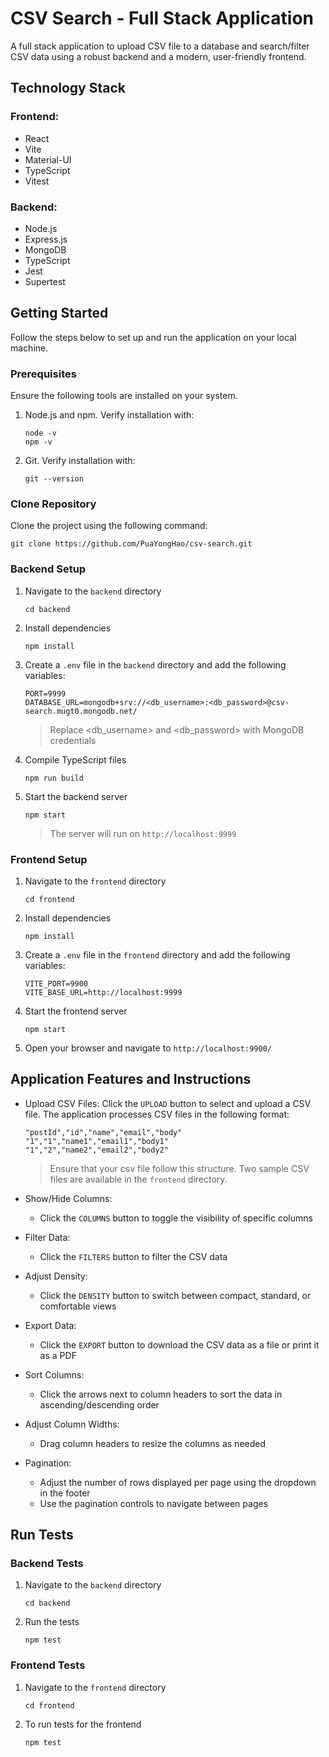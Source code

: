 # CSV Search - Full Stack Application

A full stack application to upload CSV file to a database and search/filter CSV data using a robust backend and a modern, user-friendly frontend.

## Technology Stack

### Frontend:

- React
- Vite
- Material-UI
- TypeScript
- Vitest

### Backend:

- Node.js
- Express.js
- MongoDB
- TypeScript
- Jest
- Supertest

## Getting Started

Follow the steps below to set up and run the application on your local machine.

### Prerequisites

Ensure the following tools are installed on your system.

1. Node.js and npm. Verify installation with:

   ```
   node -v
   npm -v
   ```

2. Git. Verify installation with:

   ```
   git --version
   ```

### Clone Repository

Clone the project using the following command:

```
git clone https://github.com/PuaYongHao/csv-search.git
```

### Backend Setup

1. Navigate to the `backend` directory

   ```
   cd backend
   ```

2. Install dependencies

   ```
   npm install
   ```

3. Create a `.env` file in the `backend` directory and add the following variables:

   ```
   PORT=9999
   DATABASE_URL=mongodb+srv://<db_username>:<db_password>@csv-search.mugt0.mongodb.net/
   ```

   > Replace <db_username> and <db_password> with MongoDB credentials

4. Compile TypeScript files

   ```
   npm run build
   ```

5. Start the backend server

   ```
   npm start
   ```

   > The server will run on `http://localhost:9999`

### Frontend Setup

1. Navigate to the `frontend` directory

   ```
   cd frontend
   ```

2. Install dependencies

   ```
   npm install
   ```

3. Create a `.env` file in the `frontend` directory and add the following variables:

   ```
   VITE_PORT=9900
   VITE_BASE_URL=http://localhost:9999
   ```

4. Start the frontend server

   ```
   npm start
   ```

5. Open your browser and navigate to `http://localhost:9900/`

## Application Features and Instructions

- Upload CSV Files:
  Click the `UPLOAD` button to select and upload a CSV file. The application processes CSV files in the following format:

  ```
  "postId","id","name","email","body"
  "1","1","name1","email1","body1"
  "1","2","name2","email2","body2"
  ```

  > Ensure that your csv file follow this structure. Two sample CSV files are available in the `frontend` directory.

- Show/Hide Columns:

  - Click the `COLUMNS` button to toggle the visibility of specific columns

- Filter Data:

  - Click the `FILTERS` button to filter the CSV data

- Adjust Density:

  - Click the `DENSITY` button to switch between compact, standard, or comfortable views

- Export Data:

  - Click the `EXPORT` button to download the CSV data as a file or print it as a PDF

- Sort Columns:

  - Click the arrows next to column headers to sort the data in ascending/descending order

- Adjust Column Widths:

  - Drag column headers to resize the columns as needed

- Pagination:
  - Adjust the number of rows displayed per page using the dropdown in the footer
  - Use the pagination controls to navigate between pages

## Run Tests

### Backend Tests

1. Navigate to the `backend` directory

   ```
   cd backend
   ```

2. Run the tests

   ```
   npm test
   ```

### Frontend Tests

1. Navigate to the `frontend` directory

   ```
   cd frontend
   ```

2. To run tests for the frontend

   ```
   npm test
   ```

